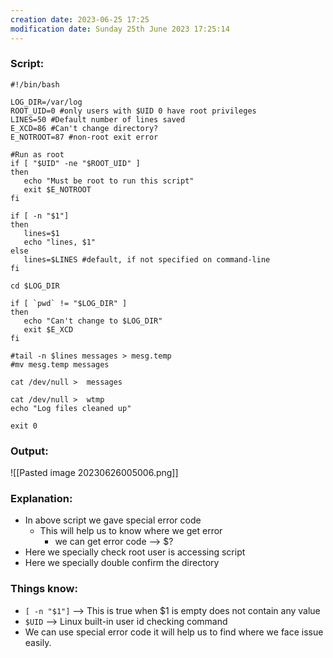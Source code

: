 ```yaml
---
creation date: 2023-06-25 17:25
modification date: Sunday 25th June 2023 17:25:14
---
```


### Script:

```
#!/bin/bash

LOG_DIR=/var/log
ROOT_UID=0 #only users with $UID 0 have root privileges
LINES=50 #Default number of lines saved
E_XCD=86 #Can't change directory?
E_NOTROOT=87 #non-root exit error

#Run as root
if [ "$UID" -ne "$ROOT_UID" ]
then
   echo "Must be root to run this script"
   exit $E_NOTROOT
fi

if [ -n "$1"]
then
   lines=$1
   echo "lines, $1"
else
   lines=$LINES #default, if not specified on command-line
fi

cd $LOG_DIR

if [ `pwd` != "$LOG_DIR" ]
then
   echo "Can't change to $LOG_DIR"
   exit $E_XCD
fi

#tail -n $lines messages > mesg.temp
#mv mesg.temp messages

cat /dev/null >  messages

cat /dev/null >  wtmp
echo "Log files cleaned up"

exit 0

```

### Output:

![[Pasted image 20230626005006.png]]

### Explanation:

* In above script we gave special error code
	* This will help us to know where we get error
		* we can get error code --> $?
* Here we specially check root user is accessing script 
* Here we specially double confirm the directory


### Things know:

* `[ -n "$1"]` --> This is true when $1 is empty does not contain any value
* `$UID` --> Linux built-in user id checking command
* We can use special error code it will help us to find where we face issue easily.